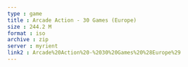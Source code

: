 ```yaml
---
type : game
title : Arcade Action - 30 Games (Europe)
size : 244.2 M
format : iso
archive : zip
server : myrient
link2 : Arcade%20Action%20-%2030%20Games%20%28Europe%29
---
```


